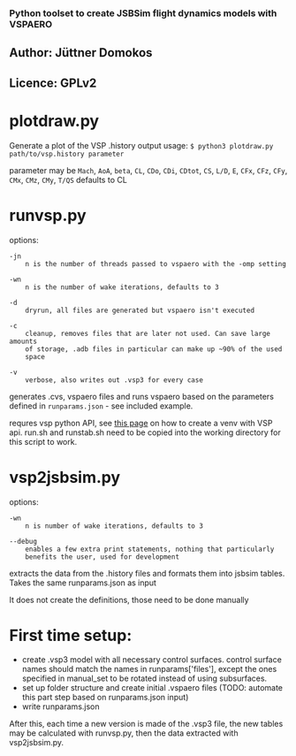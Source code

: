 ### Python toolset to create JSBSim flight dynamics models with VSPAERO
## Author: Jüttner Domokos
## Licence: GPLv2

# plotdraw.py
Generate a plot of the VSP .history output
usage:
`$ python3 plotdraw.py path/to/vsp.history parameter`

parameter may be `Mach`, `AoA`, `beta`, `CL`, `CDo`, `CDi`, `CDtot`, `CS`,
`L/D`, `E`, `CFx`, `CFz`, `CFy`, `CMx`, `CMz`, `CMy`, `T/QS`
defaults to CL

# runvsp.py
options:

	-jn
		n is the number of threads passed to vspaero with the -omp setting

	-wn
		n is the number of wake iterations, defaults to 3
		
	-d
		dryrun, all files are generated but vspaero isn't executed
		
	-c
		cleanup, removes files that are later not used. Can save large amounts
		of storage, .adb files in particular can make up ~90% of the used
		space
		
	-v
		verbose, also writes out .vsp3 for every case
		
generates .cvs, vspaero files and runs vspaero based on the parameters defined
in `runparams.json` - see included example.

requres vsp python API, see [this
page](https://kontor.ca/post/how-to-compile-openvsp-python-api/) on how to create a venv with VSP api.
run.sh and runstab.sh need to be copied into the working directory for this
script to work.

# vsp2jsbsim.py
options:

	-wn
		n is number of wake iterations, defaults to 3
		
	--debug
		enables a few extra print statements, nothing that particularly
		benefits the user, used for development
		
extracts the data from the .history files and formats them into jsbsim tables.
Takes the same runparams.json as input

It does not create the <axis> definitions, those need to be done manually

# First time setup:
- create .vsp3 model with all necessary control surfaces. control surface names should match the names in runparams['files'], except the ones specified in manual_set to be rotated instead of using subsurfaces.
- set up folder structure and create initial .vspaero files (TODO: automate this part step based on runparams.json input)
- write runparams.json

After this, each time a new version is made of the .vsp3 file, the new tables may be calculated with runvsp.py, then the data extracted with vsp2jsbsim.py.
